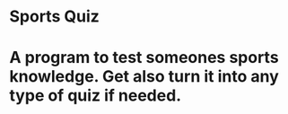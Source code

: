 # Sports Quiz
# A program to test someones sports knowledge. Get also turn it into any type of quiz if needed.
